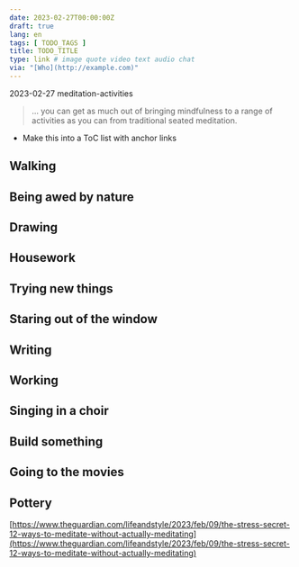 ```yaml
---
date: 2023-02-27T00:00:00Z
draft: true
lang: en
tags: [ TODO_TAGS ]
title: TODO_TITLE
type: link # image quote video text audio chat
via: "[Who](http://example.com)"
---
```



2023-02-27 meditation-activities


> … you can get as much out of bringing mindfulness to a range of activities as you can from traditional seated meditation.

* Make this into a ToC list with anchor links

<h2 id="walking">Walking</h2>
<h2 id="being-awed-by-nature">Being awed by nature</h2>
<h2 id="drawing">Drawing</h2>
<h2 id="housework">Housework</h2>
<h2 id="trying-new-things">Trying new things</h2>
<h2 id="staring-out-of-the-window">Staring out of the window</h2>
<h2 id="writing">Writing</h2>
<h2 id="working">Working</h2>
<h2 id="singing-in-a-choir">Singing in a choir</h2>
<h2 id="build-something">Build something</h2>
<h2 id="going-to-the-movies">Going to the movies</h2>
<h2 id="pottery">Pottery</h2>

[https://www.theguardian.com/lifeandstyle/2023/feb/09/the-stress-secret-12-ways-to-meditate-without-actually-meditating](https://www.theguardian.com/lifeandstyle/2023/feb/09/the-stress-secret-12-ways-to-meditate-without-actually-meditating)

